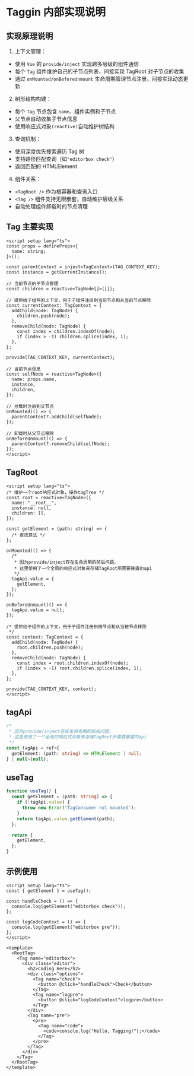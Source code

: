 # Taggin 内部实现说明

## 实现原理说明

1. 上下文管理：

- 使用 `Vue` 的 `provide/inject` 实现跨多层级的组件通信
- 每个 `Tag` 组件维护自己的子节点列表，间接实现 TagRoot 对子节点的收集
- 通过 `onMounted/onBeforeUnmount` 生命周期管理节点注册，间接实现动态更新

2. 树形结构构建：

- 每个 `Tag` 节点包含 `name`、组件实例和子节点
- 父节点自动收集子节点信息
- 使用响应式对象`(reactive)`自动维护树结构

3. 查询机制：

- 使用深度优先搜索遍历 Tag 树
- 支持路径匹配查询（如`"editorbox check"`）
- 返回匹配的 HTMLElement

4. 组件关系：

- `<TagRoot />` 作为根容器和查询入口
- `<Tag />` 组件支持无限嵌套，自动维护层级关系
- 自动处理组件卸载时的节点清理

## Tag 主要实现

```vue
<script setup lang="ts">
const props = defineProps<{
  name: string;
}>();

const parentContext = inject<TagContext>(TAG_CONTEXT_KEY);
const instance = getCurrentInstance();

// 当前节点的子节点管理
const children = reactive<TagNode[]>([]);

// 提供给子组件的上下文，用于子组件注册到当前节点和从当前节点移除
const currentContext: TagContext = {
  addChild(node: TagNode) {
    children.push(node);
  },
  removeChild(node: TagNode) {
    const index = children.indexOf(node);
    if (index > -1) children.splice(index, 1);
  },
};

provide(TAG_CONTEXT_KEY, currentContext);

// 当前节点信息
const selfNode = reactive<TagNode>({
  name: props.name,
  instance,
  children,
});

// 挂载时注册到父节点
onMounted(() => {
  parentContext?.addChild(selfNode);
});

// 卸载时从父节点移除
onBeforeUnmount(() => {
  parentContext?.removeChild(selfNode);
});
</script>
```

## TagRoot

```vue
<script setup lang="ts">
/* 维护一个root响应式对象，操作tagTree */
const root = reactive<TagNode>({
  name: "__root__",
  instance: null,
  children: [],
});

const getElement = (path: string) => {
  /* 查找算法 */
};

onMounted(() => {
  /*
   * 因为provide/inject存在生命周期的前后问题，
   * 这里使用了一个全局的响应式对象来存储TagRoot所需要暴露的api
   */
  tagApi.value = {
    getElement,
  };
});

onBeforeUnmount(() => {
  tagApi.value = null;
});

/* 提供给子组件的上下文，用于子组件注册到根节点和从当根节点移除
 */
const context: TagContext = {
  addChild(node: TagNode) {
    root.children.push(node);
  },
  removeChild(node: TagNode) {
    const index = root.children.indexOf(node);
    if (index > -1) root.children.splice(index, 1);
  },
};

provide(TAG_CONTEXT_KEY, context);
</script>
```

## tagApi

```ts
/*
 * 因为provide/inject存在生命周期的前后问题，
 * 这里使用了一个全局的响应式对象来存储TagRoot所需要暴露的api
 */
const tagApi = ref<{
  getElement: (path: string) => HTMLElement | null;
} | null>(null);
```

## useTag

```ts
function useTag() {
  const getElement = (path: string) => {
    if (!tagApi.value) {
      throw new Error("TagConsumer not mounted");
    }
    return tagApi.value.getElement(path);
  };

  return {
    getElement,
  };
}
```

## 示例使用

```vue
<script setup lang="ts">
const { getElement } = useTag();

const handleCheck = () => {
  console.log(getElement("editorbox check"));
};

const logCodeContext = () => {
  console.log(getElement("editorbox pre"));
};
</script>

<template>
  <RootTag>
    <Tag name="editorbox">
      <div class="editor">
        <h2>Coding Here</h2>
        <div class="options">
          <Tag name="check">
            <button @click="handleCheck">Check</button>
          </Tag>
          <Tag name="logpre">
            <button @click="logCodeContext">logpre</button>
          </Tag>
        </div>
        <Tag name="pre">
          <pre>
            <Tag name="code">
              <code>console.log("Hello, Tagging!");</code>
            </Tag>
          </pre>
        </Tag>
      </div>
    </Tag>
  </RootTag>
</template>
```
